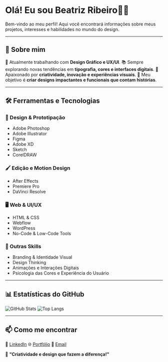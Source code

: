 # Olá! Eu sou Beatriz Ribeiro🎨✨

Bem-vindo ao meu perfil! Aqui você encontrará informações sobre meus projetos, interesses e habilidades no mundo do design. 

---

## 🎨 Sobre mim
💼 Atualmente trabalhando com **Design Gráfico e UX/UI**.
📚 Sempre explorando novas tendências em **tipografia, cores e interfaces digitais**.
🚀 Apaixonado por **criatividade, inovação e experiências visuais**.
🎯 Meu objetivo é **criar designs impactantes e funcionais que contam histórias**.

---

## 🛠️ Ferramentas e Tecnologias

### 🎨 Design & Prototipação
- Adobe Photoshop
- Adobe Illustrator
- Figma
- Adobe XD
- Sketch
- CorelDRAW

### 🖌️ Edição e Motion Design
- After Effects
- Premiere Pro
- DaVinci Resolve

### 🖥️ Web & UI/UX
- HTML & CSS
- Webflow
- WordPress
- No-Code & Low-Code Tools

### 🔧 Outras Skills
- Branding & Identidade Visual
- Design Thinking
- Animações e Interações Digitais
- Psicologia das Cores e Experiência do Usuário

---

## 📊 Estatísticas do GitHub
![GitHub Stats](https://github-readme-stats.vercel.app/api?username=SEU_USUARIO&show_icons=true&theme=radical)
![Top Langs](https://github-readme-stats.vercel.app/api/top-langs/?username=SEU_USUARIO&layout=compact&theme=radical)

---

## 📫 Como me encontrar
🔗 [LinkedIn](https://www.linkedin.com/in/seu-perfil/)
🌐 [Portfólio](https://seuportfolio.com)
📩 [Email](mailto:seuemail@email.com)

📢 **"Criatividade e design que fazem a diferença!"**
